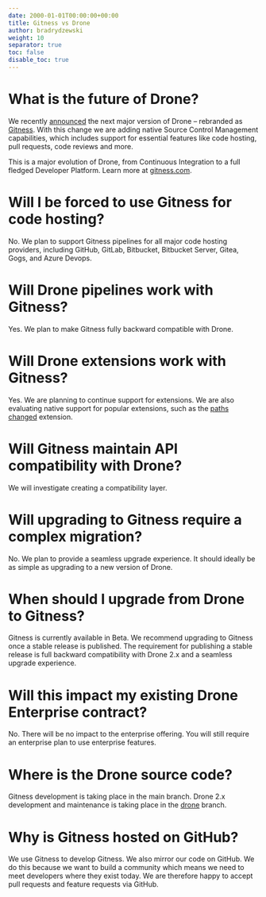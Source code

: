 ```yaml
---
date: 2000-01-01T00:00:00+00:00
title: Gitness vs Drone
author: bradrydzewski
weight: 10
separator: true
toc: false
disable_toc: true
---
```




# What is the future of Drone?
We recently [announced](https://www.linkedin.com/feed/update/urn:li:activity:7112103002798268416/) the next major version of Drone – rebranded as [Gitness](https://gitness.com). With this change we are adding native Source Control Management capabilities, which includes support for essential features like code hosting, pull requests, code reviews and more.

This is a major evolution of Drone, from Continuous Integration to a full fledged Developer Platform. Learn more at [gitness.com](https://gitness.com).

# Will I be forced to use Gitness for code hosting?
No. We plan to support Gitness pipelines for all major code hosting providers, including GitHub, GitLab, Bitbucket, Bitbucket Server, Gitea, Gogs, and Azure Devops.

# Will Drone pipelines work with Gitness?
Yes. We plan to make Gitness fully backward compatible with Drone.

# Will Drone extensions work with Gitness?
Yes. We are planning to continue support for extensions. We are also evaluating native support for popular extensions, such as the [paths changed](https://github.com/meltwater/drone-convert-pathschanged) extension.

# Will Gitness maintain API compatibility with Drone?
We will investigate creating a compatibility layer.

# Will upgrading to Gitness require a complex migration?
No. We plan to provide a seamless upgrade experience. It should ideally be as simple as upgrading to a new version of Drone.

# When should I upgrade from Drone to Gitness?
Gitness is currently available in Beta. We recommend upgrading to Gitness once a stable release is published. The requirement for publishing a stable release is full backward compatibility with Drone 2.x and a seamless upgrade experience.

# Will this impact my existing Drone Enterprise contract?
No. There will be no impact to the enterprise offering. You will still require an enterprise plan to use enterprise features.

# Where is the Drone source code?
Gitness development is taking place in the main branch. Drone 2.x development and maintenance is taking place in the [drone](https://github.com/harness/gitness/tree/drone) branch.

# Why is Gitness hosted on GitHub?
We use Gitness to develop Gitness. We also mirror our code on GitHub. We do this because we want to build a community which means we need to meet developers where they exist today. We are therefore happy to accept pull requests and feature requests via GitHub.
